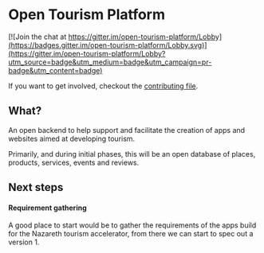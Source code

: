 # Open Tourism Platform

[![Join the chat at https://gitter.im/open-tourism-platform/Lobby](https://badges.gitter.im/open-tourism-platform/Lobby.svg)](https://gitter.im/open-tourism-platform/Lobby?utm_source=badge&utm_medium=badge&utm_campaign=pr-badge&utm_content=badge)

If you want to get involved, checkout the [contributing file](./CONTRIBUTING.md).

## What?
An open backend to help support and facilitate the creation of apps and websites aimed at developing tourism.

Primarily, and during initial phases, this will be an open database of places, products, services, events and reviews.

## Next steps

#### Requirement gathering
A good place to start would be to gather the requirements of the apps build for the Nazareth tourism accelerator, from there we can start to spec out a version 1.
